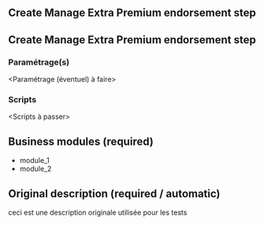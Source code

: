 ## Create Manage Extra Premium endorsement step
## Create Manage Extra Premium endorsement step

### Paramétrage(s)
<Paramétrage (éventuel) à faire>

### Scripts
<Scripts à passer>

## Business modules (required)

* module_1
* module_2

## Original description (required / automatic)
ceci est une description originale utilisée pour les tests
